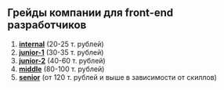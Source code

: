 ## Грейды компании для front-end разработчиков

1. [**internal**](./internal/README.md) (20-25 т. рублей)
2. [**junior-1**](./junior-1/README.md) (30-35 т. рублей)
3. [**junior-2**](./junior-2/README.md) (40-60 т. рублей)
4. [**middle**](./middle/README.md) (80-100 т. рублей)
5. [**senior**](./senior/README.md) (от 120 т. рублей и выше в зависимости от скиллов)
